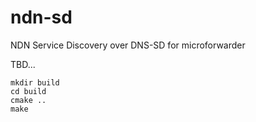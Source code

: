# ndn-sd
NDN Service Discovery over DNS-SD for microforwarder

TBD...

```
mkdir build
cd build
cmake ..
make
```
